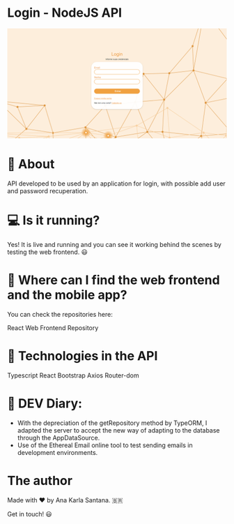 # Login - NodeJS API

![Alt text](src\assets\image.png)

# 📔 About
API developed to be used by an application for login, with possible add user and password recuperation.

# 💻 Is it running?
Yes! It is live and running and you can see it working behind the scenes by testing the web frontend. 😃

# 👀 Where can I find the web frontend and the mobile app?
You can check the repositories here:

React Web Frontend Repository

# 🚀 Technologies in the API
Typescript
React
Bootstrap
Axios
Router-dom

# 📖 DEV Diary:
- With the depreciation of the getRepository method by TypeORM, I adapted the server to accept the new way of adapting to the database through the AppDataSource.
- Use of the Ethereal Email online tool to test sending emails in development environments.

# The author
Made with ❤️ by Ana Karla Santana. 🇧🇷

Get in touch! 😃

 